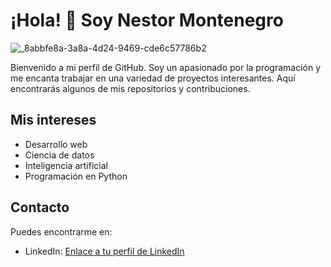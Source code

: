 # ¡Hola! 👋 Soy Nestor Montenegro

![_8abbfe8a-3a8a-4d24-9469-cde6c57786b2](https://github.com/nestord23/nestord23/assets/104476402/48554c73-283d-49eb-8207-d74429fa9212)


Bienvenido a mi perfil de GitHub. Soy un apasionado por la programación y me encanta trabajar en una variedad de proyectos interesantes. Aquí encontrarás algunos de mis repositorios y contribuciones.

## Mis intereses

- Desarrollo web
- Ciencia de datos
- Inteligencia artificial
- Programación en Python

## Contacto

Puedes encontrarme en:

- LinkedIn: [Enlace a tu perfil de LinkedIn](enlace-a-tu-linkedin)

